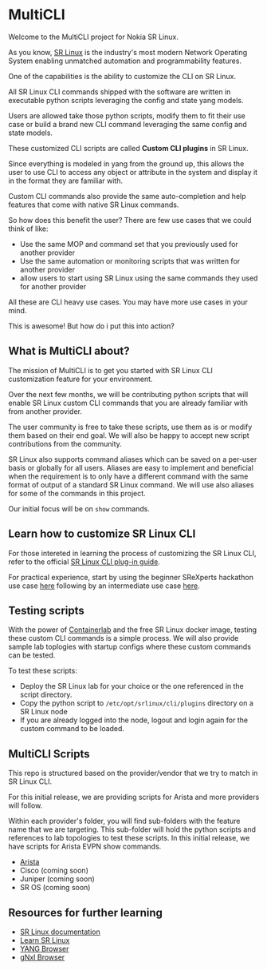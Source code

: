 # MultiCLI

Welcome to the MultiCLI project for Nokia SR Linux.

As you know, [SR Linux](https://learn.srlinux.dev/) is the industry's most modern Network Operating System enabling unmatched automation and programmability features.

One of the capabilities is the ability to customize the CLI on SR Linux.

All SR Linux CLI commands shipped with the software are written in executable python scripts leveraging the config and state yang models.

Users are allowed take those python scripts, modify them to fit their use case or build a brand new CLI command leveraging the same config and state models.

These customized CLI scripts are called **Custom CLI plugins** in SR Linux.

Since everything is modeled in yang from the ground up, this allows the user to use CLI to access any object or attribute in the system and display it in the format they are familiar with.

Custom CLI commands also provide the same auto-completion and help features that come with native SR Linux commands.

So how does this benefit the user? There are few use cases that we could think of like:
- Use the same MOP and command set that you previously used for another provider
- Use the same automation or monitoring scripts that was written for another provider
- allow users to start using SR Linux using the same commands they used for another provider

All these are CLI heavy use cases. You may have more use cases in your mind.

This is awesome! But how do i put this into action?

## What is MultiCLI about?

The mission of MultiCLI is to get you started with SR Linux CLI customization feature for your environment.

Over the next few months, we will be contributing python scripts that will enable SR Linux custom CLI commands that you are already familiar with from another provider.

The user community is free to take these scripts, use them as is or modify them based on their end goal. We will also be happy to accept new script contributions from the community.

SR Linux also supports command aliases which can be saved on a per-user basis or globally for all users. Aliases are easy to implement and beneficial when the requirement is to only have a different command with the same format of output of a standard SR Linux command. We will use also aliases for some of the commands in this project.

Our initial focus will be on `show` commands.

## Learn how to customize SR Linux CLI

For those intereted in learning the process of customizing the SR Linux CLI, refer to the official [SR Linux CLI plug-in guide](https://documentation.nokia.com/srlinux/24-10/title/cli_plugin.html).

For practical experience, start by using the beginner SReXperts hackathon use case [here](https://github.com/nokia/SReXperts/tree/main/hackathon/activities/srlinux-i-cli-plugin-show-version) following by an intermediate use case [here](https://github.com/nokia/SReXperts/tree/main/hackathon/activities/srlinux-i-custom-cli).

## Testing scripts

With the power of [Containerlab](https://containerlab.dev/) and the free SR Linux docker image, testing these custom CLI commands is a simple process. We will also provide sample lab toplogies with startup configs where these custom commands can be tested.

To test these scripts:
- Deploy the SR Linux lab for your choice or the one referenced in the script directory.
- Copy the python script to `/etc/opt/srlinux/cli/plugins` directory on a SR Linux node
- If you are already logged into the node, logout and login again for the custom command to be loaded.

## MultiCLI Scripts

This repo is structured based on the provider/vendor that we try to match in SR Linux CLI.

For this initial release, we are providing scripts for Arista and more providers will follow.

Within each provider's folder, you will find sub-folders with the feature name that we are targeting. This sub-folder will hold the python scripts and references to lab topologies to test these scripts. In this initial release, we have scripts for Arista EVPN show commands.

- [Arista](Arista/)
- Cisco (coming soon)
- Juniper (coming soon)
- SR OS (coming soon)

## Resources for further learning

* [SR Linux documentation](https://documentation.nokia.com/srlinux/)
* [Learn SR Linux](https://learn.srlinux.dev/)
* [YANG Browser](https://yang.srlinux.dev/)
* [gNxI Browser](https://gnxi.srlinux.dev/)
